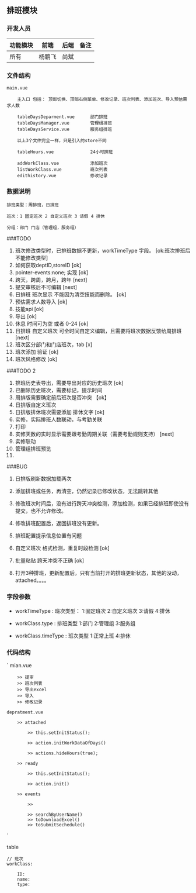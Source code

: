 ## 排班模块

### 开发人员

| 功能模块 |  前端  |          后端          |                    备注                    |
|----------|--------|------------------------|--------------------------------------------|
| 所有     | 杨鹏飞 | 尚斌                   |                                            |

### 文件结构


    main.vue  

        主入口 包括： 顶部切换、顶部右侧菜单、修改记录、班次列表、添加班次、导入预估需求人数

        tableDaysDeparment.vue      部门排班
        tableDaysManager.vue        管理组排班
        tableDaysService.vue        服务组排班

        以上3个文件完全一样，只是引入的store不同

        tableHours.vue              24小时排班

        addWorkClass.vue            添加班次
        listWorkClass.vue           班次列表
        edithistory.vue             修改记录



### 数据说明


    排班类型：周排班，日排班

    班次：1 固定班次 2 自定义班次 3 请假 4 排休

    分组：部门 门店（管理组，服务组）


###TODO

01. 班次修改类型时，已排班数据不更新，workTimeType 字段。						[ok:班次排班后不能修改类型]
02. 如何获取deptID,storeID 														[ok]
03. pointer-events:none; 实现 													[ok]
04. 跨天，跨周，跨月，跨年														[next]
05. 提交审核后不可编辑															[next]
06. 日排班 班次显示 不能因为清空技能而删除。 									[ok]
07. 预估需求人数导入															[ok]
08. 技能api																		[ok]
09. 导出 																		[ok]
10. 休息 时间可为空 或者 0-24													[ok]
11. 日排班 自定义班次  可全时间自定义编辑，且需要将班次数据反馈给周排班			[next]
12. 班次区分部门和门店班次，tab 												[x]
13. 班次添加 验证																[ok]
14. 班次风格修改																[ok]

###TODO 2

01. 排班历史表导出，需要导出对应的历史班次 [ok]
02. 已删除历史班次，需要标记，提示时间
03. 周排版需要确定前后班次是否冲突 【ok】
04. 日排版自定义班次
05. 日排版排休班次需要添加 排休文字 [ok]
06. 实修，实际排班人数联动，与考勤关联
07. 打印
08. 实修天数的实时显示需要跟考勤周期关联（需要考勤规则支持） [next]
09. 实修联动
10. 管理组排班预览
11.

###BUG

01. 日排版刷新数据加载两次
02. 添加排班或任务，再清空，仍然记录已修改状态，无法跳转其他
03. 修改班次时间后，没有进行跨天冲突检测，添加检测，如果已经排班即使没有提交，也不允许修改。
04. 修改排班配置后，返回排班没有更新。
05. 排班配置提示信息位置有问题
06. 自定义班次 格式检测，重复时段检测 [ok]
07. 批量粘贴 跨天冲突不正确 [ok]


08. 打开3种排班，更新配置后，只有当前打开的排班更新状态，其他的没动，attached。。。。

### 字段参数

* workTimeType : 班次类型： 1:固定班次 2:自定义班次 3:请假  4:排休

* workClass.type : 排班类型 1:部门  2:管理组 3:服务组

* workClass.timeType : 班次类型 1:正常上班  4:排休





### 代码结构

`
    mian.vue

        >> 提审
        >> 班次列表
        >> 导出excel
        >> 导入
        >> 修改记录

    depratment.vue

        >> attached

            >> this.setInitStatus();

            >> action.initWorkDataOfDays()

            >> actions.hideHours(true);

        >> ready

            >> this.setInitStatus();

            >> action.init()

        >> events

            >>

            >> searchByUserName()
            >> toDownloadExcel()
            >> toSubmitSechedule()


`


table

    // 班次
    workClass:

        ID:
        name:
        type:





